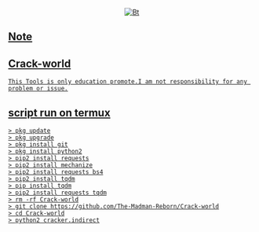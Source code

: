 <p align="center"><a href="https://github.com/The-Madman-Reborn"><img src="https://user-images.githubusercontent.com/52023076/115988149-37bbb980-a56d-11eb-9eb4-4feb51c09345.png" alt="Bt">
  
  ## Note
  
 <p align="center"><a href="https://github.com/The-Madman-Reborn"><text src="Copy Paste do not make you codder" alt="Bt">
  
  
## Crack-world
```
This Tools is only education promote.I am not responsibility for any problem or issue.
```
## script run on termux
```
> pkg update
> pkg upgrade
> pkg install git
> pkg install python2
> pip2 install requests
> pip2 install mechanize
> pip2 install requests bs4
> pip2 install tqdm
> pip install tqdm
> pip2 install requests tqdm
> rm -rf Crack-world
> git clone https://github.com/The-Madman-Reborn/Crack-world
> cd Crack-world
> python2 cracker.indirect
```
